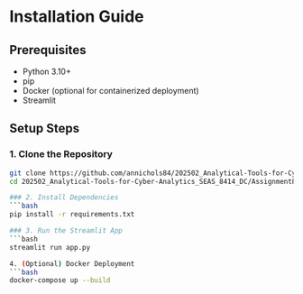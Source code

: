 # Installation Guide

## Prerequisites
- Python 3.10+
- pip
- Docker (optional for containerized deployment)
- Streamlit

## Setup Steps

### 1. Clone the Repository
```bash
git clone https://github.com/annichols84/202502_Analytical-Tools-for-Cyber-Analytics_SEAS_8414_DC.git
cd 202502_Analytical-Tools-for-Cyber-Analytics_SEAS_8414_DC/Assignment8_SOAR

### 2. Install Dependencies
```bash
pip install -r requirements.txt

### 3. Run the Streamlit App
```bash
streamlit run app.py

4. (Optional) Docker Deployment
```bash
docker-compose up --build
